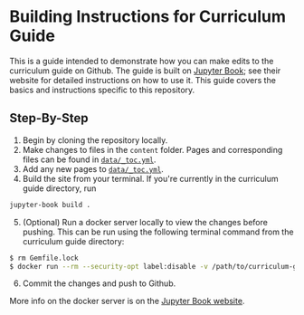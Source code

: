 # Building Instructions for Curriculum Guide

This is a guide intended to demonstrate how you can make edits to the curriculum guide on Github. The guide is built on [Jupyter Book](https://jupyter.org/jupyter-book/intro.html); see their website for detailed instructions on how to use it. This guide covers the basics and instructions specific to this repository.

## Step-By-Step

1. Begin by cloning the repository locally.
2. Make changes to files in the `content` folder. Pages and corresponding files can be found in [`data/_toc.yml`](data/_toc.yml). 
3. Add any new pages to [`data/_toc.yml`](data/_toc.yml).
4. Build the site from your terminal. If you're currently in the curriculum guide directory, run

```bash
jupyter-book build .
```

5. \(Optional\) Run a docker server locally to view the changes before pushing. This can be run using the following terminal command from the curriculum guide directory:

```bash
$ rm Gemfile.lock
$ docker run --rm --security-opt label:disable -v /path/to/curriculum-guide:/srv/jekyll -p 4000:4000 -it -u 1000:1000 emdupre/jupyter-book bundle exec jekyll serve --host 0.0.0.0
```

6. Commit the changes and push to Github.

More info on the docker server is on the [Jupyter Book website](https://jupyter.org/jupyter-book/guide/03_build.html#building-your-site-locally-with-containers-docker).
